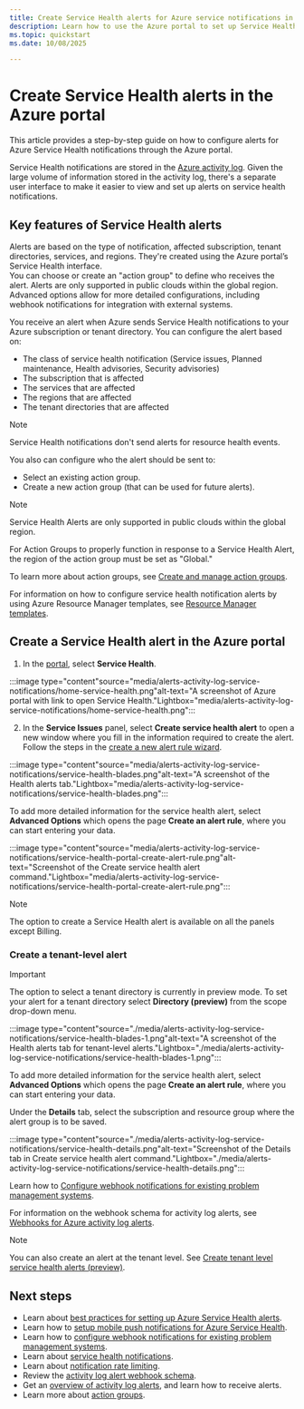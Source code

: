 ```yaml
---
title: Create Service Health alerts for Azure service notifications in Azure portal
description: Learn how to use the Azure portal to set up Service Health alerts.
ms.topic: quickstart
ms.date: 10/08/2025

---
```


# Create Service Health alerts in the Azure portal


This article provides a step-by-step guide on how to configure alerts for Azure Service Health notifications through the Azure portal.  

Service Health notifications are stored in the [Azure activity log](../azure-monitor/essentials/platform-logs-overview.md). Given the large volume of information stored in the activity log, there's a separate user interface to make it easier to view and set up alerts on service health notifications. 

## Key features of Service Health alerts

Alerts are based on the type of notification, affected subscription, tenant directories, services, and regions. They're created using the Azure portal’s Service Health interface. <br>
You can choose or create an "action group" to define who receives the alert. Alerts are only supported in public clouds within the global region.
Advanced options allow for more detailed configurations, including webhook notifications for integration with external systems.

 You receive an alert when Azure sends Service Health notifications to your Azure subscription or tenant directory. You can configure the alert based on:

- The class of service health notification (Service issues, Planned maintenance, Health advisories, Security advisories)
- The subscription that is affected
- The services that are affected
- The regions that are affected
- The tenant directories that are affected


> [!NOTE]
> Service Health notifications don't send alerts for resource health events.

You also can configure who the alert should be sent to:

- Select an existing action group.
- Create a new action group (that can be used for future alerts).
> [!NOTE]
> Service Health Alerts are only supported in public clouds within the global region.
> 
>For Action Groups to properly function in response to a Service Health Alert, the region of the action group must be set as "Global."

To learn more about action groups, see [Create and manage action groups](../azure-monitor/alerts/action-groups.md).

For information on how to configure service health notification alerts by using Azure Resource Manager templates, see [Resource Manager templates](../azure-monitor/alerts/alerts-activity-log.md).

## Create a Service Health alert in the Azure portal
1. In the [portal](https://portal.azure.com/), select **Service Health**.

:::image type="content"source="media/alerts-activity-log-service-notifications/home-service-health.png"alt-text="A screenshot of Azure portal with link to open Service Health."Lightbox="media/alerts-activity-log-service-notifications/home-service-health.png":::

2. In the **Service Issues** panel, select **Create service health alert** to open a new window where you fill in the information required to create the alert. Follow the steps in the [create a new alert rule wizard](../azure-monitor/alerts/alerts-create-activity-log-alert-rule.md?tabs=activity-log).
    
:::image type="content"source="media/alerts-activity-log-service-notifications/service-health-blades.png"alt-text="A screenshot of the Health alerts tab."Lightbox="media/alerts-activity-log-service-notifications/service-health-blades.png":::

To add more detailed information for the service health alert, select **Advanced Options** which opens the page **Create an alert rule**, where you can start entering your data.

:::image type="content"source="media/alerts-activity-log-service-notifications/service-health-portal-create-alert-rule.png"alt-text="Screenshot of the Create service health alert command."Lightbox="media/alerts-activity-log-service-notifications/service-health-portal-create-alert-rule.png":::

> [!NOTE]
> The option to create a Service Health alert is available on all the panels except Billing.

### Create a tenant-level alert
>[!IMPORTANT]
>The option to select a tenant directory is currently in preview mode.
To set your alert for a tenant directory select **Directory (preview)** from the scope drop-down menu.

:::image type="content"source="./media/alerts-activity-log-service-notifications/service-health-blades-1.png"alt-text="A screenshot of the Health alerts tab for tenant-level alerts."Lightbox="./media/alerts-activity-log-service-notifications/service-health-blades-1.png":::

To add more detailed information for the service health alert, select **Advanced Options** which opens the page **Create an alert rule**, where you can start entering your data.

Under the **Details** tab, select the subscription and resource group where the alert group is to be saved.

:::image type="content"source="./media/alerts-activity-log-service-notifications/service-health-details.png"alt-text="Screenshot of the Details tab in Create service health alert command."Lightbox="./media/alerts-activity-log-service-notifications/service-health-details.png":::

Learn how to [Configure webhook notifications for existing problem management systems](service-health-alert-webhook-guide.md). 

For information on the webhook schema for activity log alerts, see [Webhooks for Azure activity log alerts](../azure-monitor/alerts/activity-log-alerts-webhook.md).

> [!NOTE] 
> You can also create an alert at the tenant level. See [Create tenant level service health alerts (preview)](../azure-monitor/alerts/alerts-create-tenant-level-service-heath-alerts.md).

## Next steps
- Learn about [best practices for setting up Azure Service Health alerts](https://learn-video.azurefd.net/vod/player?id=771688cf-0348-44c4-ba48-f36bcd0aba3f).
- Learn how to [setup mobile push notifications for Azure Service Health](https://learn-video.azurefd.net/vod/player?id=4a3171ca-2104-4447-8f4b-c4d27f6dfe96).
- Learn how to [configure webhook notifications for existing problem management systems](service-health-alert-webhook-guide.md).
- Learn about [service health notifications](service-notifications.md).
- Learn about [notification rate limiting](../azure-monitor/alerts/alerts-rate-limiting.md).
- Review the [activity log alert webhook schema](../azure-monitor/alerts/activity-log-alerts-webhook.md).
- Get an [overview of activity log alerts](../azure-monitor/alerts/alerts-overview.md), and learn how to receive alerts.
- Learn more about [action groups](../azure-monitor/alerts/action-groups.md).